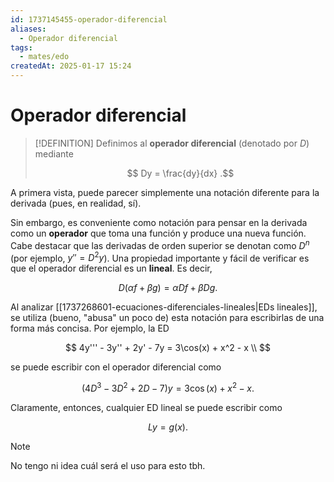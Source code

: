 ```yaml
---
id: 1737145455-operador-diferencial
aliases:
  - Operador diferencial
tags:
  - mates/edo
createdAt: 2025-01-17 15:24
---
```


# Operador diferencial

> [!DEFINITION]
> Definimos al **operador diferencial** (denotado por $D$) mediante
>
> $$
> Dy = \frac{dy}{dx}
> .$$

A primera vista, puede parecer simplemente una notación diferente para la derivada (pues, en realidad, sí).

Sin embargo, es conveniente como notación para pensar en la derivada como un **operador** que toma una función y produce una nueva función.
Cabe destacar que las derivadas de orden superior se denotan como $D^n$ (por ejemplo, $y'' = D^2 y$).
Una propiedad importante y fácil de verificar es que el operador diferencial es un **lineal**. Es decir,

$$
D(\alpha f + \beta g) = \alpha Df + \beta Dg
.$$

Al analizar [[1737268601-ecuaciones-diferenciales-lineales|EDs lineales]], se utiliza (bueno, "abusa" un poco de) esta notación para escribirlas de una forma más concisa. Por ejemplo, la ED

$$
4y''' - 3y'' + 2y' - 7y = 3\cos(x) + x^2 - x \\
$$

se puede escribir con el operador diferencial como

$$
(4D^3 - 3D^2 + 2D - 7)y = 3\cos(x) + x^2 - x
.$$

Claramente, entonces, cualquier ED lineal se puede escribir como

$$
Ly = g(x)
.$$

> [!NOTE]
> No tengo ni idea cuál será el uso para esto tbh.
